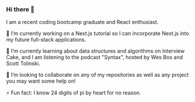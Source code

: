 ### Hi there 👋
I am a recent coding bootcamp graduate and React enthusiast.

🔭 I’m currently working on a Next.js tutorial so I can incorporate Next.js into my future full-stack applications.

🌱 I’m currently learning about data structures and algorithms on Interview Cake, and I am listening to the podcast "Syntax", hosted by Wes Bos and Scott Tolinski.

👯 I’m looking to collaborate on any of my repositories as well as any project you may want some help on!

⚡ Fun fact: I know 24 digits of pi by heart for no reason.

<!--
**lcohen730/lcohen730** is a ✨ _special_ ✨ repository because its `README.md` (this file) appears on your GitHub profile.

Here are some ideas to get you started:

- 🔭 I’m currently working on ...
- 🌱 I’m currently learning ...
- 👯 I’m looking to collaborate on ...
- 🤔 I’m looking for help with ...
- 💬 Ask me about ...
- 📫 How to reach me: ...
- 😄 Pronouns: ...
- ⚡ Fun fact: ...
-->
